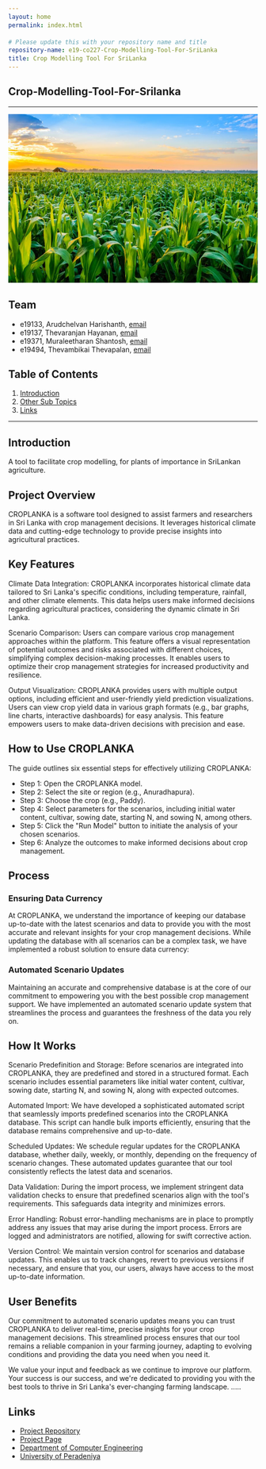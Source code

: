 ```yaml
---
layout: home
permalink: index.html

# Please update this with your repository name and title
repository-name: e19-co227-Crop-Modelling-Tool-For-SriLanka
title: Crop Modelling Tool For SriLanka
---
```


[comment]: # "This is the standard layout for the project, but you can clean this and use your own template"

## Crop-Modelling-Tool-For-Srilanka
---

<!-- 
This is a sample image, to show how to add images to your page. To learn more options, please refer [this](https://projects.ce.pdn.ac.lk/docs/faq/how-to-add-an-image/)

![Sample Image](./images/sample.png)
 -->
![Crop Plant](./images/PageShowingImage.jpg)




## Team
-  e19133, Arudchelvan Harishanth, [email](mailto:e19133@eng.pdn.ac.lk)
-  e19137, Thevaranjan Hayanan, [email](mailto:e19137@eng.pdn.ac.lk)
-  e19371, Muraleetharan Shantosh, [email](mailto:e19371@eng.pdn.ac.lk)
-  e19494, Thevambikai Thevapalan, [email](mailto:e19494@eng.pdn.ac.lk)

## Table of Contents
1. [Introduction](#introduction)
2. [Other Sub Topics](#other-sub-topics)
3. [Links](#links)

---

## Introduction

 A tool to facilitate crop modelling, for plants of importance in SriLankan agriculture.

## Project Overview
CROPLANKA is a software tool designed to assist farmers and researchers in Sri Lanka with crop management decisions. It leverages historical climate data and cutting-edge technology to provide precise insights into agricultural practices.

## Key Features
Climate Data Integration: CROPLANKA incorporates historical climate data tailored to Sri Lanka's specific conditions, including temperature, rainfall, and other climate elements. This data helps users make informed decisions regarding agricultural practices, considering the dynamic climate in Sri Lanka.

Scenario Comparison: Users can compare various crop management approaches within the platform. This feature offers a visual representation of potential outcomes and risks associated with different choices, simplifying complex decision-making processes. It enables users to optimize their crop management strategies for increased productivity and resilience.

Output Visualization: CROPLANKA provides users with multiple output options, including efficient and user-friendly yield prediction visualizations. Users can view crop yield data in various graph formats (e.g., bar graphs, line charts, interactive dashboards) for easy analysis. This feature empowers users to make data-driven decisions with precision and ease.

## How to Use CROPLANKA
The guide outlines six essential steps for effectively utilizing CROPLANKA:

- Step 1: Open the CROPLANKA model.
- Step 2: Select the site or region (e.g., Anuradhapura).
- Step 3: Choose the crop (e.g., Paddy).
- Step 4: Select parameters for the scenarios, including initial water content, cultivar, sowing date, starting N, and sowing N, among others.
- Step 5: Click the "Run Model" button to initiate the analysis of your chosen scenarios.
- Step 6: Analyze the outcomes to make informed decisions about crop management.

## Process

### Ensuring Data Currency

At CROPLANKA, we understand the importance of keeping our database up-to-date with the latest scenarios and data to provide you with the most accurate and relevant insights for your crop management decisions. While updating the database with all scenarios can be a complex task, we have implemented a robust solution to ensure data currency:

### Automated Scenario Updates

Maintaining an accurate and comprehensive database is at the core of our commitment to empowering you with the best possible crop management support. We have implemented an automated scenario update system that streamlines the process and guarantees the freshness of the data you rely on.

## How It Works

Scenario Predefinition and Storage: Before scenarios are integrated into CROPLANKA, they are predefined and stored in a structured format. Each scenario includes essential parameters like initial water content, cultivar, sowing date, starting N, and sowing N, along with expected outcomes.

Automated Import: We have developed a sophisticated automated script that seamlessly imports predefined scenarios into the CROPLANKA database. This script can handle bulk imports efficiently, ensuring that the database remains comprehensive and up-to-date.

Scheduled Updates: We schedule regular updates for the CROPLANKA database, whether daily, weekly, or monthly, depending on the frequency of scenario changes. These automated updates guarantee that our tool consistently reflects the latest data and scenarios.

Data Validation: During the import process, we implement stringent data validation checks to ensure that predefined scenarios align with the tool's requirements. This safeguards data integrity and minimizes errors.

Error Handling: Robust error-handling mechanisms are in place to promptly address any issues that may arise during the import process. Errors are logged and administrators are notified, allowing for swift corrective action.

Version Control: We maintain version control for scenarios and database updates. This enables us to track changes, revert to previous versions if necessary, and ensure that you, our users, always have access to the most up-to-date information.

## User Benefits

Our commitment to automated scenario updates means you can trust CROPLANKA to deliver real-time, precise insights for your crop management decisions. This streamlined process ensures that our tool remains a reliable companion in your farming journey, adapting to evolving conditions and providing the data you need when you need it.

We value your input and feedback as we continue to improve our platform. Your success is our success, and we're dedicated to providing you with the best tools to thrive in Sri Lanka's ever-changing farming landscape.
.....

## Links

- [Project Repository](https://github.com/cepdnaclk/e19-co227-Crop-Modelling-Tool-For-SriLanka.git)
- [Project Page](https://cepdnaclk.github.io/e19-co227-Crop-Modelling-Tool-For-SriLanka/)
- [Department of Computer Engineering](http://www.ce.pdn.ac.lk/)
- [University of Peradeniya](https://eng.pdn.ac.lk/)


[//]: # (Please refer this to learn more about Markdown syntax)
[//]: # (https://github.com/adam-p/markdown-here/wiki/Markdown-Cheatsheet)
